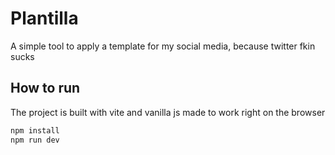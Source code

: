 # Plantilla

A simple tool to apply a template for my social media, because twitter fkin sucks

## How to run
The project is built with vite and vanilla js made to work right on the browser
```bash
npm install
npm run dev
```
